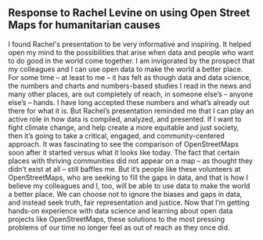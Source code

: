 ## Response to Rachel Levine on using Open Street Maps for humanitarian causes
I found Rachel's presentation to be very informative and inspiring. It helped open my mind to the possibilities that arise when data and people who want to do good in the world come together. I am invigorated by the prospect that my colleagues and I can use open data to make the world a better place. For some time –  at least to me – it has felt as though data and data science, the numbers and charts and numbers-based studies I read in the news and many other places, are out completely of reach, in someone else’s – anyone else’s – hands. I have long accepted these numbers and what’s already out there for what it is. But Rachel’s presentation reminded me that I can play an active role in how data is compiled, analyzed, and presented. If I want to fight climate change, and help create a more equitable and just society, then it’s going to take a critical, engaged, and community-centered approach. It was fascinating to see the comparison of OpenStreetMaps soon after it started versus what it looks like today. The fact that certain places with thriving communities did not appear on a map – as thought they didn’t exist at all – still baffles me. But it’s people like these volunteers at OpenStreetMaps, who are seeking to fill the gaps in data, and that is how I believe my colleagues and I, too, will be able to use data to make the world a better place. We can choose not to ignore the biases and gaps in data, and instead seek truth, fair representation and justice. Now that I’m getting hands-on experience with data science and learning about open data projects like OpenStreetMaps, these solutions to the most pressing problems of our time no longer feel as out of reach as they once did. 
